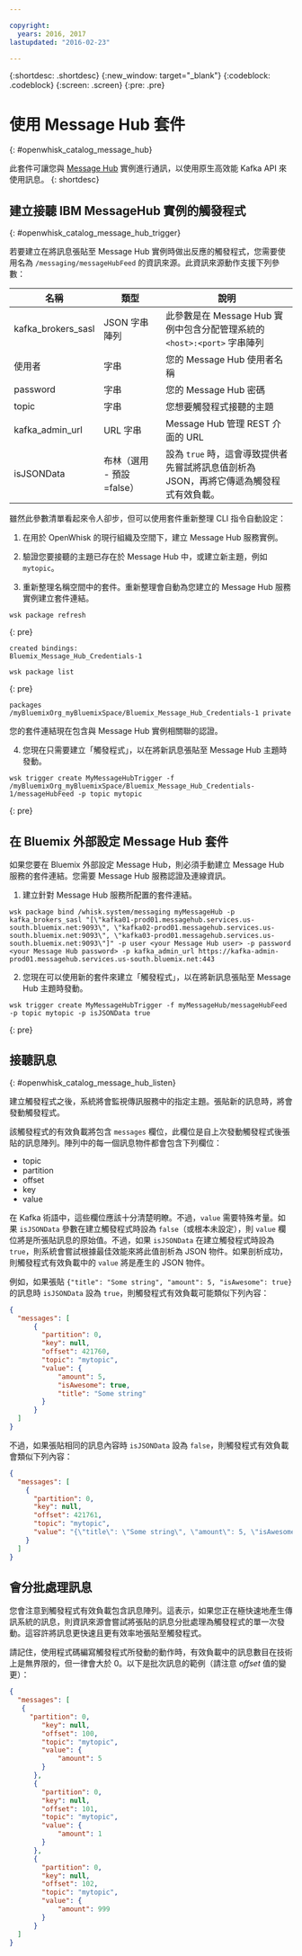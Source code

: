 ```yaml
---

copyright:
  years: 2016, 2017
lastupdated: "2016-02-23"

---
```


{:shortdesc: .shortdesc}
{:new_window: target="_blank"}
{:codeblock: .codeblock}
{:screen: .screen}
{:pre: .pre}

# 使用 Message Hub 套件
{: #openwhisk_catalog_message_hub}

此套件可讓您與 [Message Hub](https://developer.ibm.com/messaging/message-hub) 實例進行通訊，以使用原生高效能 Kafka API 來使用訊息。
{: shortdesc}

## 建立接聽 IBM MessageHub 實例的觸發程式
{: #openwhisk_catalog_message_hub_trigger}

若要建立在將訊息張貼至 Message Hub 實例時做出反應的觸發程式，您需要使用名為 `/messaging/messageHubFeed` 的資訊來源。此資訊來源動作支援下列參數：

|名稱|類型|說明|
|---|---|---|
|kafka_brokers_sasl|JSON 字串陣列|此參數是在 Message Hub 實例中包含分配管理系統的 `<host>:<port>` 字串陣列|
|使用者|字串|您的 Message Hub 使用者名稱|
|password|字串|您的 Message Hub 密碼|
|topic|字串|您想要觸發程式接聽的主題|
|kafka_admin_url|URL 字串|Message Hub 管理 REST 介面的 URL|
|isJSONData|布林（選用 - 預設=false）|設為 `true` 時，這會導致提供者先嘗試將訊息值剖析為 JSON，再將它傳遞為觸發程式有效負載。|


雖然此參數清單看起來令人卻步，但可以使用套件重新整理 CLI 指令自動設定：

1. 在用於 OpenWhisk 的現行組織及空間下，建立 Message Hub 服務實例。
  
2. 驗證您要接聽的主題已存在於 Message Hub 中，或建立新主題，例如 `mytopic`。
  
3. 重新整理名稱空間中的套件。重新整理會自動為您建立的 Message Hub 服務實例建立套件連結。
  
  ```
  wsk package refresh
  ```
  {: pre}
  ```
  created bindings:
  Bluemix_Message_Hub_Credentials-1
  ```
  ```
  wsk package list
  ```
  {: pre}
  ```
  packages
  /myBluemixOrg_myBluemixSpace/Bluemix_Message_Hub_Credentials-1 private
  ```
  
  您的套件連結現在包含與 Message Hub 實例相關聯的認證。

4. 您現在只需要建立「觸發程式」，以在將新訊息張貼至 Message Hub 主題時發動。
  
  ```
  wsk trigger create MyMessageHubTrigger -f /myBluemixOrg_myBluemixSpace/Bluemix_Message_Hub_Credentials-1/messageHubFeed -p topic mytopic
  ```
  {: pre}

## 在 Bluemix 外部設定 Message Hub 套件

如果您要在 Bluemix 外部設定 Message Hub，則必須手動建立 Message Hub 服務的套件連結。您需要 Message Hub 服務認證及連線資訊。

1. 建立針對 Message Hub 服務所配置的套件連結。
  
  ```
  wsk package bind /whisk.system/messaging myMessageHub -p kafka_brokers_sasl "[\"kafka01-prod01.messagehub.services.us-south.bluemix.net:9093\", \"kafka02-prod01.messagehub.services.us-south.bluemix.net:9093\", \"kafka03-prod01.messagehub.services.us-south.bluemix.net:9093\"]" -p user <your Message Hub user> -p password <your Message Hub password> -p kafka_admin_url https://kafka-admin-prod01.messagehub.services.us-south.bluemix.net:443
  ```
  
2. 您現在可以使用新的套件來建立「觸發程式」，以在將新訊息張貼至 Message Hub 主題時發動。
  
  ```
  wsk trigger create MyMessageHubTrigger -f myMessageHub/messageHubFeed -p topic mytopic -p isJSONData true
  ```
  {: pre}
  

## 接聽訊息
{: #openwhisk_catalog_message_hub_listen}

建立觸發程式之後，系統將會監視傳訊服務中的指定主題。張貼新的訊息時，將會發動觸發程式。

該觸發程式的有效負載將包含 `messages` 欄位，此欄位是自上次發動觸發程式後張貼的訊息陣列。陣列中的每一個訊息物件都會包含下列欄位：
- topic
- partition
- offset
- key
- value

在 Kafka 術語中，這些欄位應該十分清楚明瞭。不過，`value` 需要特殊考量。如果 `isJSONData` 參數在建立觸發程式時設為 `false`（或根本未設定），則 `value` 欄位將是所張貼訊息的原始值。不過，如果 `isJSONData` 在建立觸發程式時設為 `true`，則系統會嘗試根據最佳效能來將此值剖析為 JSON 物件。如果剖析成功，則觸發程式有效負載中的 `value` 將是產生的 JSON 物件。

例如，如果張貼 `{"title": "Some string", "amount": 5, "isAwesome": true}` 的訊息時 `isJSONData` 設為 `true`，則觸發程式有效負載可能類似下列內容：

```json
{
  "messages": [
      {
        "partition": 0,
        "key": null,
        "offset": 421760,
        "topic": "mytopic",
        "value": {
            "amount": 5,
            "isAwesome": true,
            "title": "Some string"
        }
      }
  ]
}
```

不過，如果張貼相同的訊息內容時 `isJSONData` 設為 `false`，則觸發程式有效負載會類似下列內容：

```json
{
  "messages": [
    {
      "partition": 0,
      "key": null,
      "offset": 421761,
      "topic": "mytopic",
      "value": "{\"title\": \"Some string\", \"amount\": 5, \"isAwesome\": true}"
    }
  ]
}
```

## 會分批處理訊息
您會注意到觸發程式有效負載包含訊息陣列。這表示，如果您正在極快速地產生傳訊系統的訊息，則資訊來源會嘗試將張貼的訊息分批處理為觸發程式的單一次發動。這容許將訊息更快速且更有效率地張貼至觸發程式。

請記住，使用程式碼編寫觸發程式所發動的動作時，有效負載中的訊息數目在技術上是無界限的，但一律會大於 0。以下是批次訊息的範例（請注意 *offset* 值的變更）：
 
 ```json
 {
   "messages": [
    {
      "partition": 0,
         "key": null,
         "offset": 100,
         "topic": "mytopic",
         "value": {
             "amount": 5
         }
       },
       {
         "partition": 0,
         "key": null,
         "offset": 101,
         "topic": "mytopic",
         "value": {
             "amount": 1
         }
       },
       {
         "partition": 0,
         "key": null,
         "offset": 102,
         "topic": "mytopic",
         "value": {
             "amount": 999
         }
       }
   ]
 }
 ```
